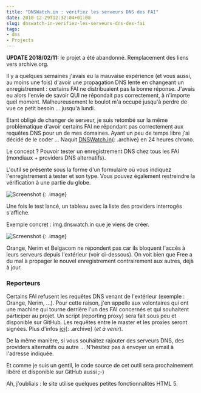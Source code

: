 ```yaml
---
title: "DNSWatch.in : vérifiez les serveurs DNS des FAI"
date: 2010-12-29T12:32:04+01:00
slug: dnswatch-in-verifiez-les-serveurs-dns-des-fai
tags:
- dns
- Projects
---
```


<div class="alert-warn">
   <strong>UPDATE 2018/02/11:</strong> le projet a été abandonné.
   Remplacement des liens vers archive.org.
</div>

Il y a quelques semaines j'avais eu la mauvaise expérience (et vous aussi, au moins une fois) d'avoir une propagation DNS lente en changeant un enregistrement : certains FAI ne distribuaient pas la bonne réponse. J'avais eu alors l'envie de savoir QUI ne répondait pas correctement, à n'importe quel moment. Malheureusement le boulot m'a occupé jusqu'à perdre de vue ce petit besoin ... jusqu'à lundi.

Etant obligé de changer de serveur, je suis retombé sur la même problématique d'avoir certains FAI ne répondant pas correctement aux requêtes DNS pour un de mes domaines. Ayant un peu de temps libre j'ai décidé de le coder ... Naquit [DNSWatch.in](https://web.archive.org/web/20110103033347/http://dnswatch.in:80/){: .archive} en 24 heures chrono.

Le concept ? Pouvoir tester un enregistrement DNS chez tous les FAI (mondiaux + providers DNS alternatifs).

L'outil se présente sous la forme d'un formulaire où vous indiquez l'enregistrement à tester et son type. Vous pouvez également restreindre la vérification à une partie du globe.

![Screenshot]({attach}Screenshot-92-11.png)
{: .image}

Une fois le test lancé, un tableau avec la liste des providers interrogés s'affiche.

Exemple concret : img.dnswatch.in que je viens de créer.

![Screenshot]({attach}Screenshot-91-2.png)
{: .image}

Orange, Nerim et Belgacom ne répondent pas car ils bloquent l'accès à leurs serveurs depuis l'extérieur (voir ci-dessous). On voit bien que Free a du mal à propager le nouvel enregistrement contrairement aux autres, déjà à jour.

### Reporteurs

Certains FAI refusent les requêtes DNS venant de l'extérieur (exemple : Orange, Nerim, ...). Pour cette raison, j'en appelle aux volontaires qui ont une machine qui tourne derrière l'un des FAI concernés et qui souhaitent participer au projet. Un script (reporting proxy) sera fait sous peu et disponible sur GitHub. Les requêtes entre le master et les proxies seront signées. Plus d'infos [ici](https://web.archive.org/web/20110104113406/http://dnswatch.in:80/info.html){: .archive} (_et à venir_).

De la même manière, si vous souhaitez rajouter des serveurs DNS, des providers alternatifs ou autre ... N'hésitez pas à envoyer un email à l'adresse indiquée.

Et comme je suis un gentil, le code source de cet outil sera prochainement libéré et disponible sur GitHub aussi ;-)

Ah, j'oubliais : le site utilise quelques petites fonctionnalités HTML 5.
